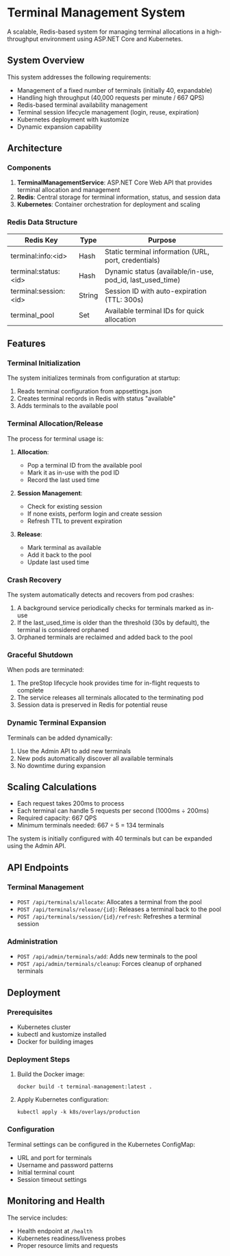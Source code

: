 # Terminal Management System

A scalable, Redis-based system for managing terminal allocations in a high-throughput environment using ASP.NET Core and Kubernetes.

## System Overview

This system addresses the following requirements:

- Management of a fixed number of terminals (initially 40, expandable)
- Handling high throughput (40,000 requests per minute / 667 QPS)
- Redis-based terminal availability management
- Terminal session lifecycle management (login, reuse, expiration)
- Kubernetes deployment with kustomize
- Dynamic expansion capability

## Architecture

### Components

1. **TerminalManagementService**: ASP.NET Core Web API that provides terminal allocation and management
2. **Redis**: Central storage for terminal information, status, and session data
3. **Kubernetes**: Container orchestration for deployment and scaling

### Redis Data Structure

| Redis Key | Type | Purpose |
|-----------|------|---------|
| terminal:info:\<id\> | Hash | Static terminal information (URL, port, credentials) |
| terminal:status:\<id\> | Hash | Dynamic status (available/in-use, pod_id, last_used_time) |
| terminal:session:\<id\> | String | Session ID with auto-expiration (TTL: 300s) |
| terminal_pool | Set | Available terminal IDs for quick allocation |

## Features

### Terminal Initialization

The system initializes terminals from configuration at startup:

1. Reads terminal configuration from appsettings.json
2. Creates terminal records in Redis with status "available"
3. Adds terminals to the available pool

### Terminal Allocation/Release

The process for terminal usage is:

1. **Allocation**: 
   - Pop a terminal ID from the available pool
   - Mark it as in-use with the pod ID
   - Record the last used time

2. **Session Management**:
   - Check for existing session
   - If none exists, perform login and create session
   - Refresh TTL to prevent expiration

3. **Release**:
   - Mark terminal as available
   - Add it back to the pool
   - Update last used time

### Crash Recovery

The system automatically detects and recovers from pod crashes:

1. A background service periodically checks for terminals marked as in-use
2. If the last_used_time is older than the threshold (30s by default), the terminal is considered orphaned
3. Orphaned terminals are reclaimed and added back to the pool

### Graceful Shutdown

When pods are terminated:

1. The preStop lifecycle hook provides time for in-flight requests to complete
2. The service releases all terminals allocated to the terminating pod
3. Session data is preserved in Redis for potential reuse

### Dynamic Terminal Expansion

Terminals can be added dynamically:

1. Use the Admin API to add new terminals
2. New pods automatically discover all available terminals
3. No downtime during expansion

## Scaling Calculations

- Each request takes 200ms to process
- Each terminal can handle 5 requests per second (1000ms ÷ 200ms)
- Required capacity: 667 QPS
- Minimum terminals needed: 667 ÷ 5 = 134 terminals

The system is initially configured with 40 terminals but can be expanded using the Admin API.

## API Endpoints

### Terminal Management

- `POST /api/terminals/allocate`: Allocates a terminal from the pool
- `POST /api/terminals/release/{id}`: Releases a terminal back to the pool
- `POST /api/terminals/session/{id}/refresh`: Refreshes a terminal session

### Administration

- `POST /api/admin/terminals/add`: Adds new terminals to the pool
- `POST /api/admin/terminals/cleanup`: Forces cleanup of orphaned terminals

## Deployment

### Prerequisites

- Kubernetes cluster
- kubectl and kustomize installed
- Docker for building images

### Deployment Steps

1. Build the Docker image:
   ```
   docker build -t terminal-management:latest .
   ```

2. Apply Kubernetes configuration:
   ```
   kubectl apply -k k8s/overlays/production
   ```

### Configuration

Terminal settings can be configured in the Kubernetes ConfigMap:

- URL and port for terminals
- Username and password patterns
- Initial terminal count
- Session timeout settings

## Monitoring and Health

The service includes:

- Health endpoint at `/health`
- Kubernetes readiness/liveness probes
- Proper resource limits and requests